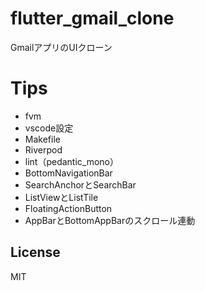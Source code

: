 # flutter_gmail_clone

GmailアプリのUIクローン

# Tips

- fvm
- vscode設定
- Makefile
- Riverpod
- lint（pedantic_mono）
- BottomNavigationBar
- SearchAnchorとSearchBar
- ListViewとListTile
- FloatingActionButton
- AppBarとBottomAppBarのスクロール連動

## License

MIT
